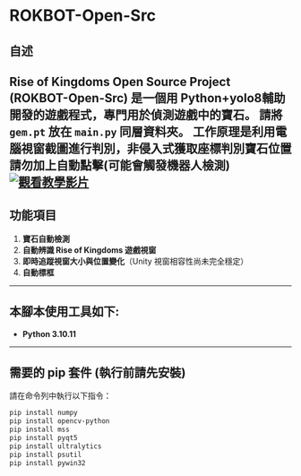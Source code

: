 # ROKBOT-Open-Src

## 自述
**Rise of Kingdoms Open Source Project (ROKBOT-Open-Src) 是一個用 Python+yolo8輔助開發的遊戲程式，專門用於偵測遊戲中的寶石。**
**請將 `gem.pt` 放在 `main.py` 同層資料夾。**
**工作原理是利用電腦視窗截圖進行判別，非侵入式獲取座標判別寶石位置**
**請勿加上自動點擊(可能會觸發機器人檢測)**
[![觀看教學影片](https://img.youtube.com/vi/gDa1ipJrP68/0.jpg)](https://youtu.be/gDa1ipJrP68)
---
## 功能項目
1. **寶石自動檢測**
2. **自動辨識 Rise of Kingdoms 遊戲視窗**
3. **即時追蹤視窗大小與位置變化**（Unity 視窗相容性尚未完全穩定）
4. **自動標框**


---

## 本腳本使用工具如下:
- **Python 3.10.11**

---

## 需要的 pip 套件 (執行前請先安裝)

請在命令列中執行以下指令：

```bash
pip install numpy
pip install opencv-python
pip install mss
pip install pyqt5
pip install ultralytics
pip install psutil
pip install pywin32
